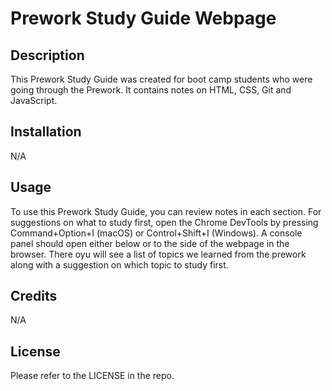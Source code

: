 # Prework Study Guide Webpage

## Description 

This Prework Study Guide was created for boot camp students who were going through the Prework. It contains notes on HTML, CSS, Git and JavaScript.

## Installation

N/A

## Usage

To use this Prework Study Guide, you can review notes in each section. For suggestions on what to study first, open the Chrome DevTools by pressing Command+Option+I (macOS) or Control+Shift+I (Windows). A console panel should open either below or to the side of the webpage in the browser. There oyu will see a list of topics we learned from the prework along with a suggestion on which topic to study first.

## Credits

N/A

## License

Please refer to the LICENSE in the repo.
